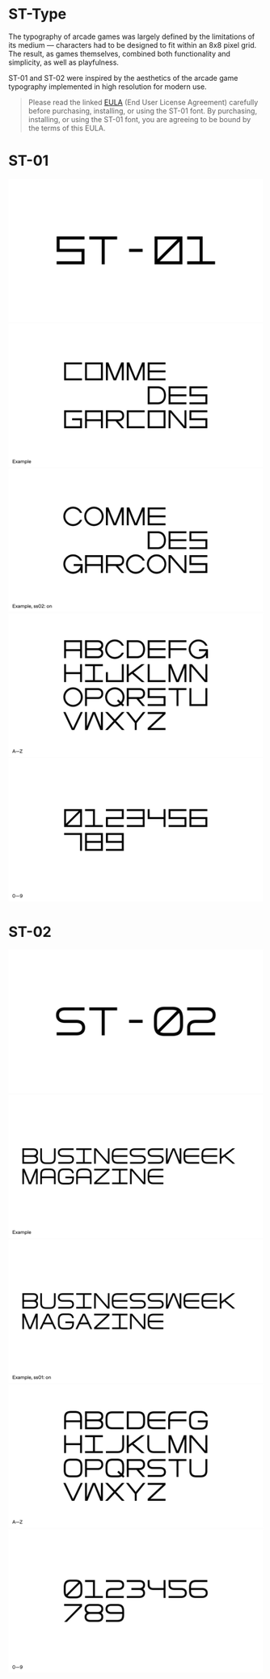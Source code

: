 # ST-Type

The typography of arcade games was largely defined by the limitations of its medium — characters had to be designed to fit within an 8x8 pixel grid. The result, as games themselves, combined both functionality and simplicity, as well as playfulness.

ST-01 and ST-02 were inspired by the aesthetics of the arcade game typography implemented in high resolution for modern use.

> Please read the linked [EULA](/EULA.pdf) (End User License Agreement) carefully before purchasing, installing, or using the ST-01 font. By purchasing, installing, or using the ST-01 font, you are agreeing to be bound by the terms of this EULA.

# ST-01

![ST-01 specimen 1](images/specimens/ST-01/ST-01_1.png)
![ST-01 specimen 2](images/specimens/ST-01/ST-01_2.png)
![ST-01 specimen 3](images/specimens/ST-01/ST-01_3.png)
![ST-01 specimen 4](images/specimens/ST-01/ST-01_4.png)
![ST-01 specimen 5](images/specimens/ST-01/ST-01_5.png)

# ST-02

![ST-02 specimen 1](images/specimens/ST-02/ST-02_1.png)
![ST-02 specimen 2](images/specimens/ST-02/ST-02_2.png)
![ST-02 specimen 3](images/specimens/ST-02/ST-02_3.png)
![ST-02 specimen 4](images/specimens/ST-02/ST-02_4.png)
![ST-02 specimen 5](images/specimens/ST-02/ST-02_5.png)